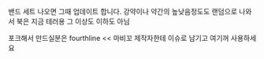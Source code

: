 밴드 세트 나오면 그때 업데이트 합니다. 강약이나 약간의 높낮음정도도 랜덤으로 나와서 북은 지금 테러용 그 이상도 이하도 아님

포크해서 만드실분은 fourthline << 마비꼬 제작자한테 이슈로 남기고 여기꺼 사용하세요
